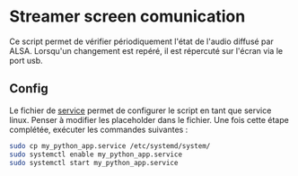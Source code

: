 # Streamer screen comunication
Ce script permet de vérifier périodiquement l'état de l'audio diffusé par ALSA.
Lorsqu'un changement est repéré, il est répercuté sur l'écran via le port usb.

## Config
Le fichier de [service](./streamer_screen.service) permet de configurer le script en tant que service linux.
Penser à modifier les placeholder dans le fichier.
Une fois cette étape complétée, exécuter les commandes suivantes :

```sh
sudo cp my_python_app.service /etc/systemd/system/
sudo systemctl enable my_python_app.service
sudo systemctl start my_python_app.service
```